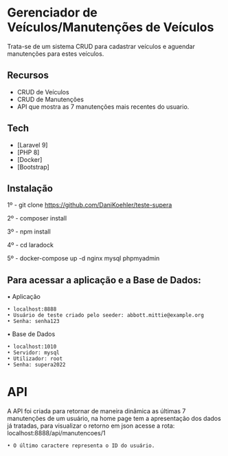 # Gerenciador de Veículos/Manutenções de Veículos

Trata-se de um sistema CRUD para cadastrar veículos e aguendar manutenções para estes veículos.

## Recursos

- CRUD de Veículos
- CRUD de Manutenções
- API que mostra as 7 manutenções mais recentes do usuario.

## Tech

- [Laravel 9]
- [PHP 8]
- [Docker]
- [Bootstrap]

## Instalação
1º - git clone https://github.com/DaniKoehler/teste-supera

2º - composer install

3º - npm install

4º - cd laradock

5º - docker-compose up -d nginx mysql phpmyadmin

## Para acessar a aplicação e a Base de Dados:
• Aplicação

    • localhost:8888
    • Usuário de teste criado pelo seeder: abbott.mittie@example.org
    • Senha: senha123
    
• Base de Dados

    • localhost:1010
    • Servidor: mysql
    • Utilizador: root
    • Senha: supera2022


# API

A API foi criada para retornar de maneira dinâmica as últimas 7 manutenções de um usuário, na home page tem a apresentação dos dados já tratadas, para visualizar o retorno em json acesse a rota: localhost:8888/api/manutencoes/1

    • O último caractere representa o ID do usuário.
